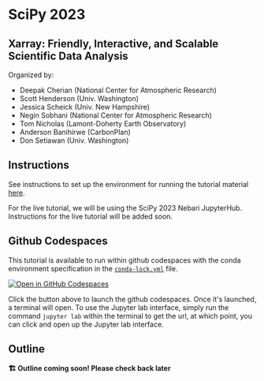 # SciPy 2023

## Xarray: Friendly, Interactive, and Scalable Scientific Data Analysis

Organized by:

- Deepak Cherian (National Center for Atmospheric Research)
- Scott Henderson (Univ. Washington)
- Jessica Scheick (Univ. New Hampshire)
- Negin Sobhani (National Center for Atmospheric Research)
- Tom Nicholas (Lamont-Doherty Earth Observatory)
- Anderson Banihirwe (CarbonPlan)
- Don Setiawan (Univ. Washington)

## Instructions

See instructions to set up the environment for running the tutorial material [here](get-started).

For the live tutorial, we will be using the SciPy 2023 Nebari JupyterHub. Instructions for the live
tutorial will be added soon.

## Github Codespaces

This tutorial is available to run within github codespaces with the conda environment specification
in the [`conda-lock.yml`](../../conda/conda-lock.yml) file.

[![Open in GitHub Codespaces](https://github.com/codespaces/badge.svg)](https://github.com/codespaces/new/xarray-contrib/xarray-tutorial/tree/main?devcontainer_path=.devcontainer%2Fscipy2023%2Fdevcontainer.json)

Click the button above to launch the github codespaces. Once it's launched, a terminal will open. To use the Jupyter lab interface, simply run the command `jupyter lab` within the terminal to get the url,
at which point, you can click and open up the Jupyter lab interface.

## Outline

**🏗️ Outline coming soon! Please check back later**
